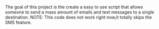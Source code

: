 The goal of this project is the create a easy to use script that allows someone to send a mass amount of emails and text messages to a single destination. NOTE: This code does not work right now,it totally skips the SMS feature. 
